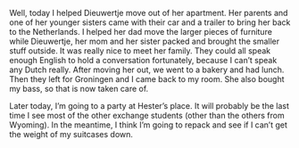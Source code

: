 Well, today I helped Dieuwertje move out of her apartment. Her parents and one of her younger sisters came with their car and a trailer to bring her back to the Netherlands. I helped her dad move the larger pieces of furniture while Dieuwertje, her mom and her sister packed and brought the smaller stuff outside. It was really nice to meet her family. They could all speak enough English to hold a conversation fortunately, because I can’t speak any Dutch really. After moving her out, we went to a bakery and had lunch. Then they left for Groningen and I came back to my room. She also bought my bass, so that is now taken care of.

Later today, I’m going to a party at Hester’s place. It will probably be the last time I see most of the other exchange students (other than the others from Wyoming). In the meantime, I think I’m going to repack and see if I can’t get the weight of my suitcases down.